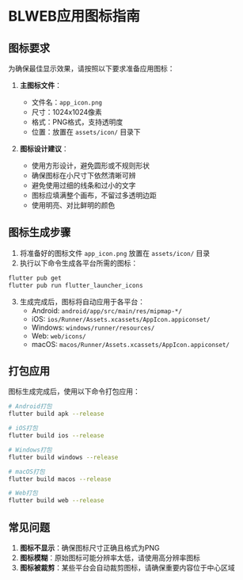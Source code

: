 # BLWEB应用图标指南

## 图标要求

为确保最佳显示效果，请按照以下要求准备应用图标：

1. **主图标文件**：
   - 文件名：`app_icon.png`
   - 尺寸：1024x1024像素
   - 格式：PNG格式，支持透明度
   - 位置：放置在 `assets/icon/` 目录下

2. **图标设计建议**：
   - 使用方形设计，避免圆形或不规则形状
   - 确保图标在小尺寸下依然清晰可辨
   - 避免使用过细的线条和过小的文字
   - 图标应填满整个画布，不留过多透明边距
   - 使用明亮、对比鲜明的颜色

## 图标生成步骤

1. 将准备好的图标文件 `app_icon.png` 放置在 `assets/icon/` 目录
2. 执行以下命令生成各平台所需的图标：

```bash
flutter pub get
flutter pub run flutter_launcher_icons
```

3. 生成完成后，图标将自动应用于各平台：
   - Android: `android/app/src/main/res/mipmap-*/`
   - iOS: `ios/Runner/Assets.xcassets/AppIcon.appiconset/`
   - Windows: `windows/runner/resources/`
   - Web: `web/icons/`
   - macOS: `macos/Runner/Assets.xcassets/AppIcon.appiconset/`

## 打包应用

图标生成完成后，使用以下命令打包应用：

```bash
# Android打包
flutter build apk --release

# iOS打包
flutter build ios --release

# Windows打包
flutter build windows --release

# macOS打包
flutter build macos --release

# Web打包
flutter build web --release
```

## 常见问题

1. **图标不显示**：确保图标尺寸正确且格式为PNG
2. **图标模糊**：原始图标可能分辨率太低，请使用高分辨率图标
3. **图标被裁剪**：某些平台会自动裁剪图标，请确保重要内容位于中心区域 